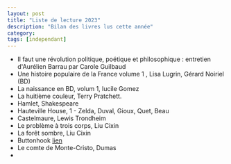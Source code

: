 ```yaml
---
layout: post
title: "Liste de lecture 2023"
description: "Bilan des livres lus cette année"
category: 
tags: [independant]
---
```


* Il faut une révolution politique, poétique et philosophique : entretien d'Aurélien Barrau par Carole Guilbaud
* Une histoire populaire de la France volume 1 , Lisa Lugrin, Gérard Noiriel (BD)
* La naissance en BD, volum 1, lucile Gomez
* La huitième couleur, Terry Pratchett.   
* Hamlet, Shakespeare
* Hauteville House, 1 - Zelda, Duval, Gioux, Quet, Beau
* Castelmaure, Lewis Trondheim
* Le problème à trois corps, Liu Cixin
* La forêt sombre, Liu Cixin
* Buttonhook [lien](https://itch.io/b/1913/buttonhook-1)
* Le comte de Monte-Cristo, Dumas
* 
